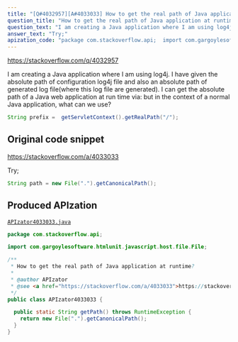 ```yaml
---
title: "[Q#4032957][A#4033033] How to get the real path of Java application at runtime?"
question_title: "How to get the real path of Java application at runtime?"
question_text: "I am creating a Java application where I am using log4j. I have given the absolute path of configuration log4j file and also an absolute path of generated log file(where this log file are generated). I can get the absolute path of a Java web application at run time via: but in the context of a normal Java application, what can we use?"
answer_text: "Try;"
apization_code: "package com.stackoverflow.api;  import com.gargoylesoftware.htmlunit.javascript.host.file.File;  /**  * How to get the real path of Java application at runtime?  *  * @author APIzator  * @see <a href=\"https://stackoverflow.com/a/4033033\">https://stackoverflow.com/a/4033033</a>  */ public class APIzator4033033 {    public static String getPath() throws RuntimeException {     return new File(\".\").getCanonicalPath();   } }"
---
```


https://stackoverflow.com/q/4032957

I am creating a Java application where I am using log4j. I have given the absolute path of configuration log4j file and also an absolute path of generated log file(where this log file are generated). I can get the absolute path of a Java web application at run time via:
but in the context of a normal Java application, what can we use?


```java
String prefix =  getServletContext().getRealPath("/");
```


## Original code snippet

https://stackoverflow.com/a/4033033

Try;

```java
String path = new File(".").getCanonicalPath();
```

## Produced APIzation

[`APIzator4033033.java`](https://github.com/pasqualesalza/apization-temp-data/raw/master/apizations/java/APIzator4033033.java)

```java
package com.stackoverflow.api;

import com.gargoylesoftware.htmlunit.javascript.host.file.File;

/**
 * How to get the real path of Java application at runtime?
 *
 * @author APIzator
 * @see <a href="https://stackoverflow.com/a/4033033">https://stackoverflow.com/a/4033033</a>
 */
public class APIzator4033033 {

  public static String getPath() throws RuntimeException {
    return new File(".").getCanonicalPath();
  }
}

```